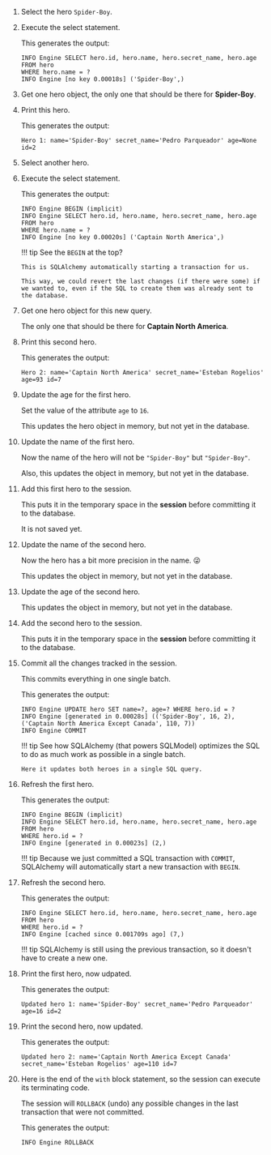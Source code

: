 1.  Select the hero `Spider-Boy`.

2.  Execute the select statement.

    This generates the output:

    ```
    INFO Engine SELECT hero.id, hero.name, hero.secret_name, hero.age
    FROM hero
    WHERE hero.name = ?
    INFO Engine [no key 0.00018s] ('Spider-Boy',)
    ```

3.  Get one hero object, the only one that should be there for **Spider-Boy**.

4.  Print this hero.

    This generates the output:

    ```
    Hero 1: name='Spider-Boy' secret_name='Pedro Parqueador' age=None id=2
    ```

5.  Select another hero.

6.  Execute the select statement.

    This generates the output:

    ```
    INFO Engine BEGIN (implicit)
    INFO Engine SELECT hero.id, hero.name, hero.secret_name, hero.age
    FROM hero
    WHERE hero.name = ?
    INFO Engine [no key 0.00020s] ('Captain North America',)
    ```

    !!! tip
    See the `BEGIN` at the top?

        This is SQLAlchemy automatically starting a transaction for us.

        This way, we could revert the last changes (if there were some) if we wanted to, even if the SQL to create them was already sent to the database.

7.  Get one hero object for this new query.

    The only one that should be there for **Captain North America**.

8.  Print this second hero.

    This generates the output:

    ```
    Hero 2: name='Captain North America' secret_name='Esteban Rogelios' age=93 id=7
    ```

9.  Update the age for the first hero.

    Set the value of the attribute `age` to `16`.

    This updates the hero object in memory, but not yet in the database.

10. Update the name of the first hero.

    Now the name of the hero will not be `"Spider-Boy"` but `"Spider-Boy"`.

    Also, this updates the object in memory, but not yet in the database.

11. Add this first hero to the session.

    This puts it in the temporary space in the **session** before committing it to the database.

    It is not saved yet.

12. Update the name of the second hero.

    Now the hero has a bit more precision in the name. 😜

    This updates the object in memory, but not yet in the database.

13. Update the age of the second hero.

    This updates the object in memory, but not yet in the database.

14. Add the second hero to the session.

    This puts it in the temporary space in the **session** before committing it to the database.

15. Commit all the changes tracked in the session.

    This commits everything in one single batch.

    This generates the output:

    ```
    INFO Engine UPDATE hero SET name=?, age=? WHERE hero.id = ?
    INFO Engine [generated in 0.00028s] (('Spider-Boy', 16, 2), ('Captain North America Except Canada', 110, 7))
    INFO Engine COMMIT
    ```

    !!! tip
    See how SQLAlchemy (that powers SQLModel) optimizes the SQL to do as much work as possible in a single batch.

        Here it updates both heroes in a single SQL query.

16. Refresh the first hero.

    This generates the output:

    ```
    INFO Engine BEGIN (implicit)
    INFO Engine SELECT hero.id, hero.name, hero.secret_name, hero.age
    FROM hero
    WHERE hero.id = ?
    INFO Engine [generated in 0.00023s] (2,)
    ```

    !!! tip
    Because we just committed a SQL transaction with `COMMIT`, SQLAlchemy will automatically start a new transaction with `BEGIN`.

17. Refresh the second hero.

    This generates the output:

    ```
    INFO Engine SELECT hero.id, hero.name, hero.secret_name, hero.age
    FROM hero
    WHERE hero.id = ?
    INFO Engine [cached since 0.001709s ago] (7,)
    ```

    !!! tip
    SQLAlchemy is still using the previous transaction, so it doesn't have to create a new one.

18. Print the first hero, now udpated.

    This generates the output:

    ```
    Updated hero 1: name='Spider-Boy' secret_name='Pedro Parqueador' age=16 id=2
    ```

19. Print the second hero, now updated.

    This generates the output:

    ```
    Updated hero 2: name='Captain North America Except Canada' secret_name='Esteban Rogelios' age=110 id=7
    ```

20. Here is the end of the `with` block statement, so the session can execute its terminating code.

    The session will `ROLLBACK` (undo) any possible changes in the last transaction that were not committed.

    This generates the output:

    ```
    INFO Engine ROLLBACK
    ```

